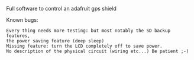 Full software to control an adafruit gps shield

Known bugs:

    Every thing needs more testing: but most notably the SD backup features,
    the power saving feature (deep sleep)
    Missing feature: turn the LCD completely off to save power.
    No description of the physical circuit (wiring etc...) Be patient ;-)
